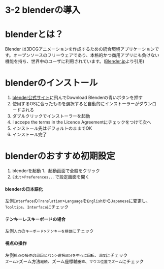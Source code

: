 # 3-2 blenderの導入
# blenderとは？
Blender は3DCGアニメーションを作成するための統合環境アプリケーションです。オープンソースのフリーウェアであり、本格的かつ商用アプリにも負けない機能を持ち、世界中のユーザに利用されています。([Blender.jp](https://blender.jp/)より引用)
# blenderのインストール
1. [blender公式サイト](https://www.blender.org/)に飛んでDownload Blenderの青いボタンを押す  
1. 使用するOSに合ったものを選択すると自動的にインストーラーがダウンロードされる  
1. ダブルクリックでインストーラーを起動  
1. I accepe the terms in the Licence Agreementにチェックをつけて次へ  
1. インストール先はデフォルトのままでOK  
1. インストール完了  

# blenderのおすすめ初期設定
1. blenderを起動
1．起動画面で全般をクリック
1. `Edit`>`Preferences...`で設定画面を開く
#### blenderの日本語化
左側`Interface`の`Translation`>`Language`を`English`から`Japanese`に変更し、`Tooltips`、`Interface`にチェック
#### テンキーレスキーボードの場合
左側`入力`の`キーボード`>`テンキーを模倣`にチェック
#### 視点の操作  
左側`視点の操作`の`周回とパン`>`選択部分を中心に回転`、`深度`にチェック  
`ズーム`>ズーム方法`継続`、ズーム座標軸`垂直`、`マウス位置でズーム`にチェック


